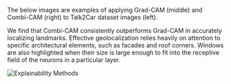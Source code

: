 The below images are examples of applying Grad-CAM (middle) and Combi-CAM (right) to Talk2Car dataset images (left). 

We find that Combi-CAM consistently outperforms Grad-CAM in accurately localizing landmarks. Effective geolocalization relies heavily on attention to specific architectural elements, such as facades and roof corners. Windows are also highlighted when their size is large enough to fit into the receptive field of the neurons in a particular layer.

![Explainability Methods](https://github.com/DavidFaget/Combi-CAM/blob/main/examples/images/Talk2Car_images.png)
